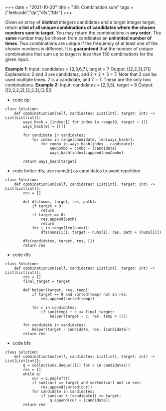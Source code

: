 +++ 
date = "2021-10-20"
title = "39. Combination sum"
tags = ["leetcode","dp","dfs","bfs"]
+++

Given an array of **distinct** integers candidates and a target integer target, return __a list of all **unique combinations** of __candidates__ where the chosen numbers sum to __target__.__ You may return the combinations in **any order**.
The **same** number may be chosen from candidates an **unlimited number of times**. Two combinations are unique if the frequency of at least one of the chosen numbers is different.
It is **guaranteed** that the number of unique combinations that sum up to target is less than 150 combinations for the given input.
 
**Example 1:**
Input: candidates = [2,3,6,7], target = 7 Output: [[2,2,3],[7]] Explanation: 2 and 3 are candidates, and 2 + 2 + 3 = 7. Note that 2 can be used multiple times. 7 is a candidate, and 7 = 7. These are the only two combinations.
**Example 2:**
Input: candidates = [2,3,5], target = 8 Output: [[2,2,2,2],[2,3,3],[3,5]]


- code dp
```
class Solution:
    def combinationSum(self, candidates: List[int], target: int) -> List[List[int]]:
        ways_hash = {index:[] for index in range(0, target + 1)}
        ways_hash[0] = [[]]
        
        for candidate in candidates:
            for index in range(candidate, len(ways_hash)):
                for combo in ways_hash[index - candidate]:
                    newCombo = combo + [candidate]
                    ways_hash[index].append(newCombo)

        return ways_hash[target]

```
- code better dfs, use nums[i:] as candidates to avoid repetition.
```
class Solution:
    def combinationSum(self, candidates: List[int], target: int) -> List[List[int]]:
        res = []

        def dfs(nums, target, res, path):
            if target < 0:
                return
            if target == 0:
                res.append(path)
                return
            for i in range(len(nums)):
                dfs(nums[i:], target - nums[i], res, path + [nums[i]])

        dfs(candidates, target, res, [])
        return res

```
- code dfs
```
class Solution:
    def combinationSum(self, candidates: List[int], target: int) -> List[List[int]]:
        res = []
        final_target = target

        def helper(target, res, temp):
            if target == 0 and sorted(temp) not in res:
                res.append(sorted(temp))
            
            for c in candidates:
                if sum(temp) + c <= final_target:
                    helper(target - c, res, temp + [c])

        for candidate in candidates:
            helper(target - candidate, res, [candidate])
        return res

```
- code bfs
```
class Solution:
    def combinationSum(self, candidates: List[int], target: int) -> List[List[int]]:
        q = collections.deque([[c] for c in candidates])
        res = []
        while q:
            cur = q.popleft()
            if sum(cur) == target and sorted(cur) not in res:
                res.append(sorted(cur))
            for candidate in candidates:
                if sum(cur + [candidate]) <= target:
                    q.append(cur + [candidate])
        return res

```
